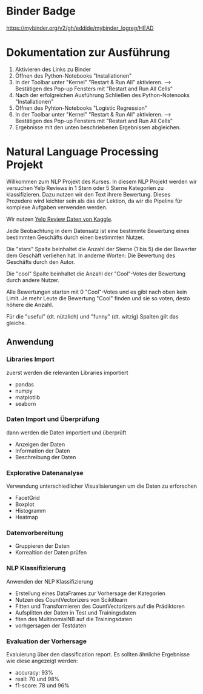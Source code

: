 # Binder Badge
https://mybinder.org/v2/gh/eddide/mybinder_logreg/HEAD

# Dokumentation zur Ausführung
1. Aktivieren des Links zu Binder
2. Öffnen des Python-Notebooks "Installationen"
3. In der Toolbar unter "Kernel" "Restart & Run All" aktivieren. --> Bestätigen des Pop-up Fensters mit "Restart and Run All Cells"
4. Nach der erfolgreichen Ausführung Schließen des Python-Notenooks "Installationen"
5. Öffnen des Pyhton-Notebooks "Logistic Regression"
6. In der Toolbar unter "Kernel" "Restart & Run All" aktivieren. --> Bestätigen des Pop-up Fensters mit "Restart and Run All Cells"
7. Ergebnisse mit den unten beschriebenen Ergebnissen abgleichen.

# Natural Language Processing Projekt

Willkommen zum NLP Projekt des Kurses. In diesem NLP Projekt werden wir versuchen Yelp Reviews in 1 Stern oder 5 Sterne Kategorien zu klassifizieren. Dazu nutzen wir den Text ihrere Bewertung. Dieses Prozedere wird leichter sein als das der Lektion, da wir die Pipeline für komplexe Aufgaben verwenden werden. 

Wir nutzen [Yelp Review Daten von Kaggle](https://www.kaggle.com/c/yelp-recsys-2013).

Jede Beobachtung in dem Datensatz ist eine bestimmte Bewertung eines bestimmten Geschäfts durch einen bestimmten Nutzer.

Die "stars" Spalte beinhaltet die Anzahl der Sterne (1 bis 5) die der Bewerter dem Geschäft verliehen hat. In anderne Worten: Die Bewertung des Geschäfts durch den Autor. 

Die "cool" Spalte beinhaltet die Anzahl der "Cool"-Votes der Bewertung durch andere Nutzer.

Alle Bewertungen starten mit 0 "Cool"-Votes und es gibt nach oben kein Limit. Je mehr Leute die Bewertung "Cool" finden und sie so voten, desto höhere die Anzahl.

Für die "useful" (dt. nützlich) und "funny" (dt. witzig) Spalten gilt das gleiche.

## Anwendung
### Libraries Import
zuerst werden die relevanten Libraries importiert
- pandas
- numpy
- matplotlib
- seaborn
### Daten Import und Überprüfung
dann werden die Daten importiert und überprüft
- Anzeigen der Daten
- Information der Daten
- Beschreibung der Daten
### Explorative Datenanalyse
Verwendung unterschiedlicher Visualisierungen um die Daten zu erforschen
- FacetGrid
- Boxplot
- Histogramm
- Heatmap
### Datenvorbereitung
- Gruppieren der Daten
- Korrealtion der Daten prüfen
### NLP Klassifizierung
Anwenden der NLP Klassifizierung
- Erstellung eines DataFrames zur Vorhersage der Kategorien
- Nutzen des CountVectorizers von Scikitlearn
- Fitten und Transformieren des CountVectorizers auf die Prädiktoren
- Aufsplitten der Daten in Test und Trainingsdaten
- fiten des MultinomialNB auf die Trainingsdaten
- vorhgersagen der Testdaten
### Evaluation der Vorhersage
Evaluierung über den classification report.
Es sollten ähnliche Ergebnisse wie diese angezeigt werden:
- accuracy: 93%
- reall: 70 und 98%
- f1-score: 78 und 96%
